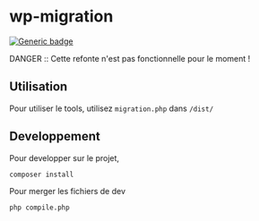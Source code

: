 # wp-migration

[![Generic badge](https://img.shields.io/badge/Wokring-No-red.svg)](#)  

DANGER :: Cette refonte n'est pas fonctionnelle pour le moment !  

## Utilisation

Pour utiliser le tools, utilisez `migration.php` dans `/dist/`

## Developpement

Pour developper sur le projet, 

```
composer install
```

Pour merger les fichiers de dev

```
php compile.php
```

